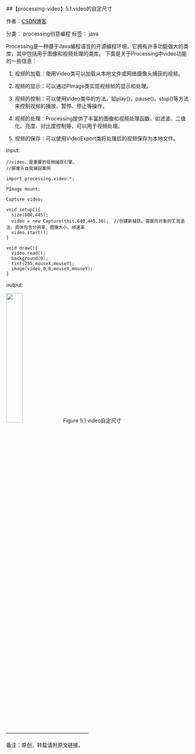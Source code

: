 ##【processing-video】5.1.video的自定尺寸

作者：[CSDN博客](https://blog.csdn.net/liaowang010)

分类： processing创意编程  标签： java

Processing是一种基于Java编程语言的开源编程环境，它拥有许多功能强大的类库，其中包括用于图像和视频处理的类库。 下面是关于Processing中video功能的一些信息：

1. 视频的加载：使用Video类可以加载从本地文件或网络摄像头捕获的视频。

2. 视频的显示：可以通过PImage类实现视频帧的显示和处理。

3. 视频的控制：可以使用Video类中的方法，如play()，pause()，stop()等方法来控制视频的播放、暂停、停止等操作。

4. 视频的处理：Processing提供了丰富的图像和视频处理函数，如滤波、二值化、亮度、对比度控制等，可以用于视频处理。

5. 视频的保存：可以使用VideoExport类将处理后的视频保存为本地文件。

input:

```
//video，是重要的视频捕获引擎。
//摄像头自我捕捉案例
 
import processing.video.*;
 
PImage mount;
 
Capture video;
 
void setup(){
  size(600,445);  
  video = new Capture(this,640,445,30);  //创建新捕获。需面向对象的工具语法，具体包含分辨率、图像大小、帧速率
  video.start();
}
 
void draw(){
  video.read();
  background(0);
  tint(255,mouseX,mouseY);
  image(video,0,0,mouseX,mouseY);
}
```

output:

<left>
<img src="https://img-blog.csdnimg.cn/0fd568d6ab374d059af1225e809a06f7.png" width="30%" height="30%" />
Figure 5.1 video自定尺寸
</left>

————————————————

备注：原创，转载请附原文链接。